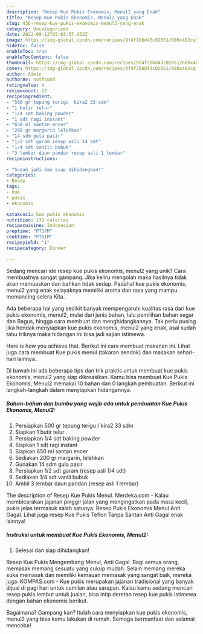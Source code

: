 ```yaml
---
description: "Resep Kue Pukis Ekonomis, Menul2 yang Enak"
title: "Resep Kue Pukis Ekonomis, Menul2 yang Enak"
slug: 436-resep-kue-pukis-ekonomis-menul2-yang-enak
category: Uncategorized
date: 2022-09-12T05:03:57.932Z
image: https://img-global.cpcdn.com/recipes/9f4f2b6d43c02051/680x482cq70/kue-pukis-ekonomis-menul2-foto-resep-utama.jpg
hideToc: false
enableToc: true
enableTocContent: false
thumbnail: https://img-global.cpcdn.com/recipes/9f4f2b6d43c02051/680x482cq70/kue-pukis-ekonomis-menul2-foto-resep-utama.jpg
cover: https://img-global.cpcdn.com/recipes/9f4f2b6d43c02051/680x482cq70/kue-pukis-ekonomis-menul2-foto-resep-utama.jpg
author: Admin
authorAv: notfound
ratingvalue: 4
reviewcount: 12
recipeingredient:
- "500 gr tepung terigu  kira2 33 sdm"
- "1 butir telur"
- "1/4 sdt baking powder"
- "1 sdt ragi instant"
- "650 ml santan encer"
- "200 gr margarin lelehkan"
- "14 sdm gula pasir"
- "1/2 sdt garam resep asli 14 sdt"
- "1/4 sdt vanili bubuk"
- "3 lembar daun pandan resep asli 1 lembar"
recipeinstructions:

- "Sudah jadi dan siap dihidangkan!"
categories:
- Resep
tags:
- kue
- pukis
- ekonomis

katakunci: kue pukis ekonomis 
nutrition: 173 calories
recipecuisine: Indonesian
preptime: "PT37M"
cooktime: "PT51M"
recipeyield: "1"
recipecategory: Dinner

---
```





Sedang mencari ide resep kue pukis ekonomis, menul2 yang unik? Cara membuatnya sangat gampang. Jika keliru mengolah maka hasilnya tidak akan memuaskan dan bahkan tidak sedap. Padahal kue pukis ekonomis, menul2 yang enak selayaknya memiliki aroma dan rasa yang mampu memancing selera Kita.





Ada beberapa hal yang sedikit banyak mempengaruhi kualitas rasa dari kue pukis ekonomis, menul2, mulai dari jenis bahan, lalu pemilihan bahan segar dan Bagus, hingga cara membuat dan menghidangkannya. Tak perlu pusing jika hendak menyiapkan kue pukis ekonomis, menul2 yang enak,      asal sudah tahu triknya maka hidangan ini bisa jadi sajian istimewa.














Here is how you achieve that. Berikut ini cara membuat makanan ini. Lihat juga cara membuat Kue pukis menul (takaran sendok) dan masakan sehari-hari lainnya..






Di bawah ini ada beberapa tips dan trik praktis untuk membuat kue pukis ekonomis, menul2 yang siap dikreasikan. Kamu bisa membuat Kue Pukis Ekonomis, Menul2 memakai 10 bahan dan 0 langkah pembuatan. Berikut ini langkah-langkah dalam menyiapkan hidangannya.

<!--inarticleads1-->

##### Bahan-bahan dan bumbu yang wajib ada untuk pembuatan Kue Pukis Ekonomis, Menul2:

1. Persiapkan 500 gr tepung terigu / kira2 33 sdm
1. Siapkan 1 butir telur
1. Persiapkan 1/4 sdt baking powder
1. Siapkan 1 sdt ragi instant
1. Siapkan 650 ml santan encer
1. Sediakan 200 gr margarin, lelehkan
1. Gunakan 14 sdm gula pasir
1. Persiapkan 1/2 sdt garam (resep asli 1/4 sdt)
1. Sediakan 1/4 sdt vanili bubuk
1. Ambil 3 lembar daun pandan (resep asli 1 lembar)


The description of Resep Kue Pukis Menul. Merdeka.com - Kalau membicarakan jajanan pinggir jalan yang mengingatkan pada masa kecil, pukis jelas termasuk salah satunya. Resep Pukis Ekonomis Menul Anti Gagal. Lihat juga resep Kue Pukis Teflon Tanpa Santan Anti Gagal enak lainnya! 

<!--inarticleads2-->

##### Instruksi untuk membuat Kue Pukis Ekonomis, Menul2:


1. Selesai dan siap dihidangkan!

Resep Kue Pukis Mengembang Menul, Anti Gagal. Bagi semua orang, memasak memang sesuatu yang cukup mudah. Selain memang mereka suka memasak dan memiliki kemauan memasak yang sangat baik, mereka juga. KOMPAS.com - Kue pukis merupakan jajanan tradisional yang banyak dijual di pagi hari untuk camilan atau sarapan. Kalau kamu sedang mencari resep pukis lembut untuk jualan, bisa intip deretan resep kue pukis istimewa dengan bahan ekonomis berikut. 

Bagaimana? Gampang kan? Itulah cara menyiapkan kue pukis ekonomis, menul2 yang bisa kamu lakukan di rumah. Semoga bermanfaat dan selamat mencoba!
